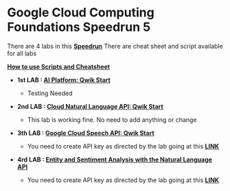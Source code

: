 # Google Cloud Computing Foundations Speedrun 5

There are 4 labs in this [**Speedrun**](https://google.qwiklabs.com/games/1055)
There are cheat sheet and script available for all labs

**[How to use Scripts and Cheatsheet](/HOW-TO.md)**

 - **1st LAB : [AI Platform: Qwik Start](https://www.qwiklabs.com/focuses/581?parent=catalog)**
	 - Testing Needed
	 
- **2nd LAB : [Cloud Natural Language API: Qwik Start](https://www.qwiklabs.com/focuses/582?parent=catalog)**
	- This lab is working fine. No need to add anything or change

- **3th LAB : [Google Cloud Speech API: Qwik Start](https://www.qwiklabs.com/focuses/588?parent=catalog)**
	- You need to create API key as directed by the lab going at this **[LINK](https://console.cloud.google.com/apis/credentials)**

- **4rd LAB : [Entity and Sentiment Analysis with the Natural Language API](https://www.qwiklabs.com/focuses/1843?parent=catalog)**
	- You need to create API key as directed by the lab going at this **[LINK](https://console.cloud.google.com/apis/credentials)**